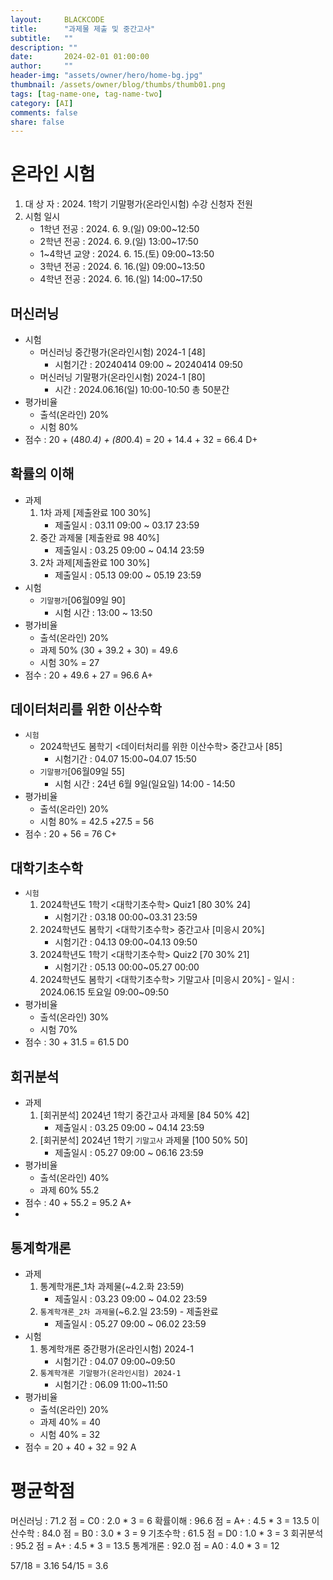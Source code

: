 ```yaml
---
layout:     BLACKCODE
title:      "과제물 제출 및 중간고사"
subtitle:   ""
description: ""
date:       2024-02-01 01:00:00
author:     ""
header-img: "assets/owner/hero/home-bg.jpg"
thumbnail: /assets/owner/blog/thumbs/thumb01.png
tags: [tag-name-one, tag-name-two]
category: [AI]
comments: false
share: false
---
```


# 온라인 시험
1. 대 상 자 : 2024. 1학기 기말평가(온라인시험) 수강 신청자 전원
2. 시험 일시
    - 1학년 전공     : 2024. 6.  9.(일)   09:00~12:50
    - 2학년 전공     : 2024. 6.  9.(일)   13:00~17:50
    - 1~4학년 교양   : 2024. 6. 15.(토)   09:00~13:50
    - 3학년 전공     : 2024. 6. 16.(일)   09:00~13:50
    - 4학년 전공     : 2024. 6. 16.(일)   14:00~17:50

## 머신러닝
- 시험
    - 머신러닝 중간평가(온라인시험) 2024-1 [48]
        - 시험기간 : 20240414 09:00 ~ 20240414 09:50
    - 머신러닝 기말평가(온라인시험) 2024-1 [80]
        - 시간 : 2024.06.16(일)  10:00-10:50 총 50분간
- 평가비율	
    - 출석(온라인) 20%
    - 시험 80%
- 점수 : 20 + (48*0.4) + (80*0.4) = 20 + 14.4 + 32 = 66.4 D+

## 확률의 이해
- 과제
    1. 1차 과제 [제출완료 100 30%]
        - 제출일시 : 03.11 09:00 ~ 03.17 23:59
    2. 중간 과제물 [제출완료 98 40%]
        - 제출일시 : 03.25 09:00 ~ 04.14 23:59
    3. 2차 과제[제출완료 100 30%]
        - 제출일시 : 05.13 09:00 ~ 05.19 23:59
- 시험
    - `기말평가`[06월09일 90]
        - 시험 시간 : 13:00 ~ 13:50
- 평가비율	
    - 출석(온라인) 20%
    - 과제 50% (30 + 39.2 + 30) = 49.6
    - 시험 30%  = 27
- 점수 : 20 + 49.6 + 27 = 96.6 A+

## 데이터처리를 위한 이산수학
- `시험`
    - 2024학년도 봄학기 <데이터처리를 위한 이산수학> 중간고사 [85]
        - 시험기간 : 04.07 15:00~04.07 15:50
    - `기말평가`[06월09일 55]
        - 시험 시간 : 24년 6월 9일(일요일) 14:00 - 14:50
- 평가비율
    - 출석(온라인) 20% 
    - 시험 80% = 42.5 +27.5 = 56
- 점수 : 20 + 56 = 76 C+
 
## 대학기초수학
- `시험` 
    1. 	2024학년도 1학기 <대학기초수학> Quiz1 [80 30% 24]
        - 시험기간 : 03.18 00:00~03.31 23:59
    2. 	2024학년도 봄학기 <대학기초수학> 중간고사 [미응시 20%]
        - 시험기간 : 04.13 09:00~04.13 09:50
    3.  2024학년도 1학기 <대학기초수학> Quiz2 [70 30% 21]
        - 시험기간 : 05.13 00:00~05.27 00:00
    4. 	2024학년도 봄학기 <대학기초수학> 기말고사 [미응시 20%]
       - 일시 : 2024.06.15 토요일 09:00~09:50
- 평가비율
    - 출석(온라인) 30% 
    - 시험 70%
- 점수 : 30 + 31.5 = 61.5 D0
## 회귀분석
- 과제
    1. [회귀분석] 2024년 1학기 중간고사 과제물 [84 50% 42]
        - 제출일시 : 03.25 09:00 ~ 04.14 23:59
    2. [회귀분석] 2024년 1학기 `기말고사` 과제물 [100 50% 50]
        - 제출일시 : 05.27 09:00 ~ 06.16 23:59 
- 평가비율 
    - 출석(온라인) 40% 
    - 과제 60% 55.2
- 점수 : 40 + 55.2 = 95.2 A+
- 
## 통계학개론
- 과제
    1. 통계학개론_1차 과제물(~4.2.화 23:59) 
        - 제출일시 : 03.23 09:00 ~ 04.02 23:59
    2. `통계학개론_2차 과제물`(~6.2.일 23:59) - 제출완료
        - 제출일시 : 05.27 09:00 ~ 06.02 23:59
- 시험
    1. 통계학개론 중간평가(온라인시험) 2024-1
        - 시험기간 : 04.07 09:00~09:50	 
    2. `통계학개론 기말평가(온라인시험) 2024-1`
        - 시험기간 : 06.09 11:00~11:50
- 평가비율	
    - 출석(온라인) 20%
    - 과제 40% = 40
    - 시험 40% = 32
- 점수 = 20 + 40 + 32 = 92 A

# 평균학점
머신러닝    : 71.2 점 = C0 : 2.0 * 3 = 6
확률이해    : 96.6 점 = A+ : 4.5 * 3 = 13.5
이산수학    : 84.0 점 = B0 : 3.0 * 3 = 9
기초수학    : 61.5 점 = D0 : 1.0 * 3 = 3
회귀분석    : 95.2 점 = A+ : 4.5 * 3 = 13.5
통계개론    : 92.0 점 = A0 : 4.0 * 3 = 12

57/18 = 3.16
54/15 = 3.6


